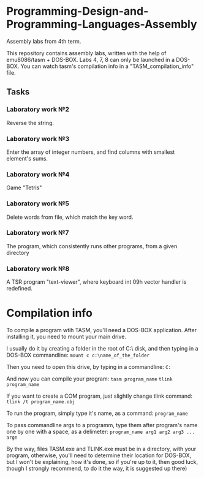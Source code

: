 ﻿# Programming-Design-and-Programming-Languages-Assembly
Assembly labs from 4th term.

This repository contains assembly labs, written with the help of emu8086/tasm + DOS-BOX.
Labs 4, 7, 8 can only be launched in a DOS-BOX. You can watch tasm's compilation info in a "TASM_compilation_info" file.

## Tasks

### Laboratory work №2
Reverse the string.

### Laboratory work №3
Enter the array of integer numbers, and find columns with smallest element's sums.

### Laboratory work №4
Game "Tetris"

### Laboratory work №5
Delete words from file, which match the key word.

### Laboratory work №7
The program, which consistently runs other programs, from a given directory

### Laboratory work №8
A TSR program "text-viewer", where keyboard int 09h vector handler is redefined.

# Compilation info
To compile a program wtih TASM, you'll need a DOS-BOX application. After installing it, you need to mount your main drive.

I usually do it by creating a folder in the root of C:\ disk, and then typing in a DOS-BOX commandline:
`mount c c:\name_of_the_folder`

Then you need to open this drive, by typing in a commandline:
`C:`

And now you can compile your program:
`tasm program_name`
`tlink program_name`

If you want to create a COM program, just slightly change tlink command:
`tlink /t program_name.obj`

To run the program, simply type it's name, as a command:
`program_name`

To pass commandline args to a programm, type them after program's name one by one with a space, as a delimeter:
`program_name arg1 arg2 arg3 ... argn`

By the way, files TASM.exe and TLINK.exe must be in a directory, with your program, otherwise, you'll need to
determine their location for DOS-BOX, but I won't be explaining, how it's done, so if you're up to it, then good luck, though
I strongly recommend, to do it the way, it is suggested up there)